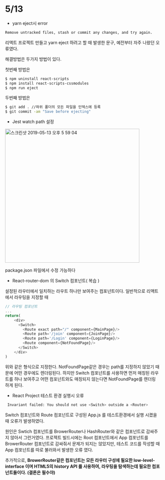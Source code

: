# 5/13

- yarn eject시 error

```bash
Remove untracked files, stash or commit any changes, and try again.
```

리액트 프로젝트 만들고 yarn eject 하려고 할 때 발생한 문구, 예전부터 자주 나왔던 오류였다. 

해결방법은 두가지 방법이 있다.

첫번째 방법은

```bash
$ npm uninstall react-scripts
$ npm install react-scripts-cssmodules
$ npm run eject
```

두번째 방법은

```bash
$ git add . //하위 폴더의 모든 파일을 인덱스에 등록
$ git commit -am "Save before ejecting"
```



- Jest watch path 설정
<img width="437" alt="스크린샷 2019-05-13 오후 5 59 04" src="https://user-images.githubusercontent.com/39187116/57668857-c87c8180-7643-11e9-8f29-f49e28a54bbb.png">


package.json 파일에서 수정 가능하다



- React-router-dom 의 Switch 컴포넌트( 복습 )

설정된 라우터에서 일치하는 라우트 하나만 보여주는 컴포넌트이다. 일반적으로 리액트에서 라우팅을 지정할 때

```js
// 라우팅 컴포넌트
...
return(
    <div>
      <Switch>
        <Route exact path="/" component={MainPage}/>
        <Route path='/join' component={JoinPage}/>
        <Route path='/Login' component={LoginPage}/>
        <Route component={NotFoundPage}/>
      </Switch>
    </div>
)
```

위와 같은 형식으로 지정한다. NotFoundPage같은 경우는 path를 지정하지 않았기 때문에 어떤 경우에도 렌더링된다. 하지만 Switch 컴포넌트를 사용하면 먼저 매칭된 라우트를 하나 보여주고 어떤 컴포넌트와도 매칭되지 않는다면 NotFoundPage를 렌더링 하게 된다.



- React Project 테스트 환경 실행시 오류

```bash
 Invariant failed: You should not use <Switch> outside a <Router>
```

Switch 컴포넌트와 Route 컴포넌트로 구성된 App.js 를 테스트환경에서 실행 시켰을 때 오류가 발생하였다.

원인은 Swtich 컴포넌트를 BrowerRouter나 HashRouter와 같은 컴포넌트로 감싸주지 않아서 그런거였다. 프로젝트 빌드시에는 Root 컴포넌트에서 App 컴포넌트를 BrowerRouter 컴포넌트로 감싸줘서 문제가 되지는 않았지만, 테스트 코드를 작성할 때 App 컴포넌트를 따로 불러와서 발생한 오류 였다.

추가적으로, **BrowerRouter같은 컴포넌트는 모든 라우터 구성에 필요한 low-level-interface 이며 HTML5의 history API 를 사용하여, 라우팅을 탐색하는데 필요한 컴포넌트들이다. (결론은 필수야)**

